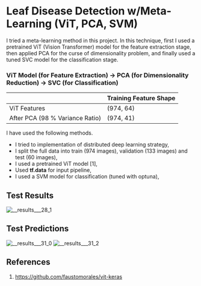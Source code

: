 # Leaf Disease Detection w/Meta-Learning (ViT, PCA, SVM)

I tried a meta-learning method in this project. In this technique, first I used a pretrained ViT (Vision Transformer) model for the feature extraction stage, then applied PCA for the curse of dimensionality problem, and finally used a tuned SVC model for the classification stage.


### ViT Model (for Feature Extraction) -> PCA (for Dimensionality Reduction) -> SVC (for Classification)


|                                 | Training Feature Shape |
|---------------------------------|-------------|
| ViT Features                    | (974, 64)  |
| After PCA (98 % Variance Ratio) | (974, 41)   |


I have used the following methods.

* I tried to implementation of distributed deep learning strategy,
* I split the full data into train (974 images), validation (133 images) and test (60 images),
* I used a pretrained ViT model [1],
* Used <b>tf.data</b> for input pipeline,
* I used a SVM model for classification (tuned with optuna),

## Test Results
![__results___28_1](https://github.com/john-fante/leaf-disease-detection-meta-learning/assets/50263592/2b0f68b1-07e2-4a45-bcd9-00103d616ff0)

## Test Predictions
![__results___31_0](https://github.com/john-fante/leaf-disease-detection-meta-learning/assets/50263592/791a46bb-5336-4dc2-ab28-350250aeca7c)
![__results___31_2](https://github.com/john-fante/leaf-disease-detection-meta-learning/assets/50263592/83a626b6-b98f-4796-b71f-8ed9f825a8db)

## References
1. https://github.com/faustomorales/vit-keras
